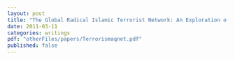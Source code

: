```yaml
---
layout: post
title: "The Global Radical Islamic Terrorist Network: An Exploration of Structure and Solutions"
date: 2011-03-11
categories: writings
pdf: "otherFiles/papers/Terrorismaqnet.pdf"
published: false
---
```

